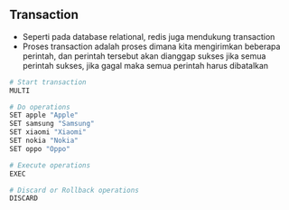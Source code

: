 ## Transaction

- Seperti pada database relational, redis juga mendukung transaction
- Proses transaction adalah proses dimana kita mengirimkan beberapa perintah, dan perintah tersebut akan dianggap sukses jika semua perintah sukses, jika gagal maka semua perintah harus dibatalkan

```bash
# Start transaction
MULTI

# Do operations
SET apple "Apple"
SET samsung "Samsung"
SET xiaomi "Xiaomi"
SET nokia "Nokia"
SET oppo "Oppo"

# Execute operations
EXEC

# Discard or Rollback operations
DISCARD
```